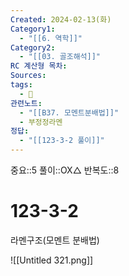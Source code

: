 ```yaml
---
Created: 2024-02-13(화)
Category1:
  - "[[6. 역학]]"
Category2:
  - "[[03. 골조해석]]"
RC 계산형 목차: 
Sources: 
tags:
  - 🧮
관련노트:
  - "[[B37. 모멘트분배법]]"
  - 부정정라멘
정답:
  - "[[123-3-2 풀이]]"
---
```

중요::5
풀이::OX△
반복도::8
#  123-3-2

라멘구조(모멘트 분배법)

![[Untitled 321.png]]